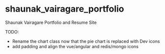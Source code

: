 # shaunak_vairagare_portfolio
Shaunak Vairagare Portfolio and Resume Site


TODO: 

- Rename the chart class now that the pie chart is replaced with Dev icons
- add padding and align the vue/angular and redis/mongo icons